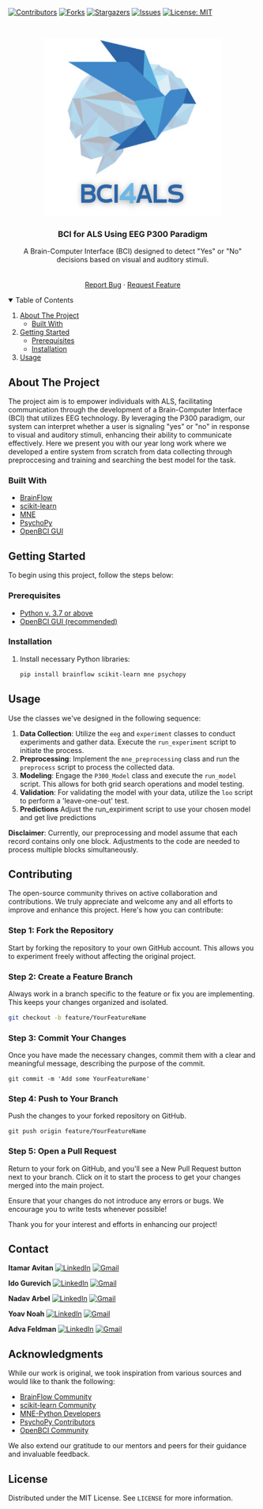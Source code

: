 
<!-- PROJECT SHIELDS -->
[![Contributors][contributors-shield]][contributors-url] [![Forks][forks-shield]][forks-url] [![Stargazers][stars-shield]][stars-url] 
[![Issues][issues-shield]][issues-url]
[![License: MIT](https://img.shields.io/badge/License-MIT-yellow.svg)](https://opensource.org/licenses/MIT)


<!-- PROJECT LOGO -->
<br />
<p align="center">
  <a href="https://github.com/arbelna/BCI4ALS">
    <img src="Pictures/logo.png" alt="Logo" width="360" height="360">
  </a>

  <h3 align="center">BCI for ALS Using EEG P300 Paradigm</h3>

  <p align="center">
    A Brain-Computer Interface (BCI) designed to detect "Yes" or "No" decisions based on visual  and auditory stimuli.
    <br />
    <br />
    <br />
    <a href="https://github.com/arbelna/BCI4ALS">Report Bug</a>
    ·
    <a href="https://github.com/arbelna/BCI4ALS">Request Feature</a>
  </p>
</p>

<!-- TABLE OF CONTENTS -->
<details open="open">
  <summary>Table of Contents</summary>
  <ol>
    <li>
      <a href="#about-the-project">About The Project</a>
      <ul>
        <li><a href="#built-with">Built With</a></li>
      </ul>
    </li>
    <li>
      <a href="#How to use">Getting Started</a>
      <ul>
        <li><a href="#prerequisites">Prerequisites</a></li>
        <li><a href="#installation">Installation</a></li>
      </ul>
    </li>
    <li><a href="#usage">Usage</a></li>
  </ol>
</details>

<!-- ABOUT THE PROJECT -->
## About The Project

The project aim is to empower individuals with ALS, facilitating communication through the development of a Brain-Computer Interface (BCI) that utilizes EEG technology. By leveraging the P300 paradigm, our system can interpret whether a user is signaling "yes" or "no" in response to visual and auditory stimuli, enhancing their ability to communicate effectively.
Here we present you with our year long work where we developed a entire system from scratch from data collecting through preproccesing and training and searching the best model for the task. 

### Built With

- [BrainFlow](https://brainflow.org/)
- [scikit-learn](https://scikit-learn.org/)
- [MNE](https://mne.tools/)
- [PsychoPy](https://www.psychopy.org/)
- [OpenBCI GUI](https://github.com/OpenBCI/OpenBCI_GUI)


<!-- GETTING STARTED -->
## Getting Started

To begin using this project, follow the steps below:

### Prerequisites

- [Python v. 3.7 or above](https://www.python.org/downloads/)
- [OpenBCI GUI (recommended)](https://openbci.com/index.php/downloads)

### Installation

1. Install necessary Python libraries:
   ```sh
   pip install brainflow scikit-learn mne psychopy


<!-- USAGE -->

## Usage

Use the classes we've designed in the following sequence:

1.  **Data Collection**: Utilize the `eeg` and `experiment` classes to conduct experiments and gather data. Execute the `run_experiment` script to initiate the process.
2.  **Preprocessing**: Implement the `mne_preprocessing` class and run the `preprocess` script to process the collected data.
3.  **Modeling**: Engage the `P300_Model` class and execute the `run_model` script. This allows for both grid search operations and model testing.
4.  **Validation**: For validating the model with your data, utilize the `loo` script to perform a 'leave-one-out' test.
5.  **Predictions** Adjust the  run_expiriment script to use your chosen model and get live predictions

**Disclaimer**: Currently, our preprocessing and model assume that each record contains only one block. Adjustments to the code are needed to process multiple blocks simultaneously.
<!-- Contributing -->
## Contributing

The open-source community thrives on active collaboration and contributions. We truly appreciate and welcome any and all efforts to improve and enhance this project. Here's how you can contribute:

### Step 1: Fork the Repository
Start by forking the repository to your own GitHub account. This allows you to experiment freely without affecting the original project.

### Step 2: Create a Feature Branch
Always work in a branch specific to the feature or fix you are implementing. This keeps your changes organized and isolated.
```sh
git checkout -b feature/YourFeatureName
```
### Step 3: Commit Your Changes
Once you have made the necessary changes, commit them with a clear and meaningful message, describing the purpose of the commit.
```
git commit -m 'Add some YourFeatureName'
```
### Step 4: Push to Your Branch
Push the changes to your forked repository on GitHub.
```
git push origin feature/YourFeatureName
```

### Step 5: Open a Pull Request
Return to your fork on GitHub, and you'll see a New Pull Request button next to your branch. Click on it to start the process to get your changes merged into the main project.

Ensure that your changes do not introduce any errors or bugs. We encourage you to write tests whenever possible!

Thank you for your interest and efforts in enhancing our project!



## Contact
<!-- Itamar Avitan's details -->
**Itamar Avitan** [![LinkedIn][linkedin-shield]](https://www.linkedin.com/in/itamar-avitan/) [![Gmail][gmail-shield]](mailto:Itamar811@gmail.com)

<!-- Ido Gurevich's details -->
**Ido Gurevich** [![LinkedIn][linkedin-shield]](https://www.linkedin.com/in/ido-gurevich-704167239/) [![Gmail][gmail-shield]](mailto:idogurevich20@gmail.com)

<!-- Nadav Arbel's details -->
**Nadav Arbel** [![LinkedIn][linkedin-shield]](https://www.linkedin.com/in/nadav-arbel-83b9b4234/) [![Gmail][gmail-shield]](mailto:nadav.arbel05@gmail.com)

<!-- Yoav Noah's details -->
**Yoav Noah** [![LinkedIn][linkedin-shield]](https://www.linkedin.com/in/yoavno/) [![Gmail][gmail-shield]](mailto:yoav1131@gmail.com)

<!-- Adva Feldman's details -->
**Adva Feldman** [![LinkedIn][linkedin-shield]](https://www.linkedin.com/in/adva-feldman-8b49171b9/) [![Gmail][gmail-shield]](mailto:adva430@gmail.com)



<!-- ACKNOWLEDGMENTS -->
## Acknowledgments

While our work is original, we took inspiration from various sources and would like to thank the following:

* [BrainFlow Community](https://brainflow.org/)
* [scikit-learn Community](https://scikit-learn.org/)
* [MNE-Python Developers](https://mne.tools/)
* [PsychoPy Contributors](https://www.psychopy.org/)
* [OpenBCI Community](https://github.com/OpenBCI/OpenBCI_GUI)

We also extend our gratitude to our mentors and peers for their guidance and invaluable feedback.

<!-- LICENSE -->
## License

Distributed under the MIT License. See `LICENSE` for more information.





<!-- MARKDOWN LINKS & IMAGES -->
[contributors-shield]: https://img.shields.io/github/contributors/arbelna/BCI4ALS.svg?style=for-the-badge
[contributors-url]: https://github.com/arbelna/BCI4ALS/graphs/contributors
[forks-shield]: https://img.shields.io/github/forks/arbelna/BCI4ALS.svg?style=for-the-badge
[forks-url]: https://github.com/arbelna/BCI4ALS/network/members
[stars-shield]: https://img.shields.io/github/stars/arbelna/BCI4ALS.svg?style=for-the-badge
[stars-url]: https://github.com/arbelna/BCI4ALS/stargazers
[issues-shield]: https://img.shields.io/github/issues/arbelna/BCI4ALS.svg?style=for-the-badge
[issues-url]: https://github.com/arbelna/BCI4ALS/issues
[license-shield]: https://img.shields.io/github/license/arbelna/BCI4ALS.svg?style=for-the-badge
[license-url]: https://github.com/arbelna/BCI4ALS/blob/main/LICENSE
[linkedin-shield]: https://img.shields.io/badge/-LinkedIn-black.svg?style=for-the-badge&logo=linkedin&colorB=555
[linkedin-url]: https://linkedin.com/in/arbelna

[linkedin-shield]: https://img.shields.io/badge/-LinkedIn-black.svg?style=for-the-badge&logo=linkedin&colorB=555
[gmail-shield]: https://img.shields.io/badge/-Gmail-red?style=for-the-badge&logo=gmail&colorB=D14836
